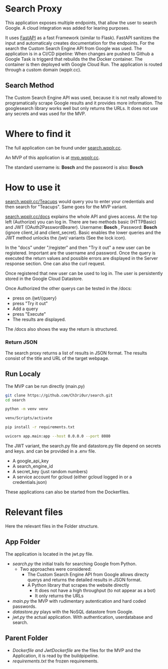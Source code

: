 # Search Proxy 

This application exposes multiple endpoints, that allow the user to search Google. A cloud integration was added for learing purposes.


It uses [FastAPI](https://fastapi.tiangolo.com/) as a fast Framework (similar to Flask). FastAPI sanitizes the input and automaticaly creates documentation for the endpoints. For the search the Custom Search Engine API from Google was used. The application is in a CI/CD pipeline: When changes are pushed to Github a Google Task is triggerd that rebuilds the the Docker container. The container is then deployed with Google Cloud Run. The application is routed through a custom domain (wpplr.cc). 

## Search Method

The Custom Search Engine API was used, because it is not really allowed to programatically scrape Google results and it provides more information. The googlesearch library works well but only returns the URLs. It does not use any secrets and was used for the MVP.

# Where to find it

The full application can be found under [search.wpplr.cc](https://search.wpplr.cc).

An MVP of this application is at [mvp.wpplr.cc](https://mvp.wpplr.cc). 

The standard username is: **Bosch** and the password is also: **Bosch**

# How to use it

[search.wpplr.cc/Teacups](https://search.wpplr.cc/teacups) would query you to enter your credentials and then search for "Teacups". Same goes for the MVP variant.

[search.wpplr.cc/docs](https://search.wpplr.cc/docs) explains the whole API and gives access. At the top left (Authorize) you can log in. There are two methods basic (HTTPBasic) and JWT (OAuth2PasswordBearer). Username: **Bosch** , Password: **Bosch** (ignore client_id and client_secret). Basic enables the lower queries and the JWT method unlocks the /jwt/ variants (See the lock icon).

In the "docs" under "/register" and then "Try it out" a new user can be registered. Important are the username and password. Once the query is executed the return values and possible errors are displayed in the Server response section. One can also the curl request.

Once registered that new user can be used to log in. The user is persistently stored in the Google Cloud Datastore.

Once Authorized the other querys can be tested in the /docs:
- press on /jwt/{query}
- press "Try it out"
- Add a query
- press "Execute"
- The results are displayed.

The /docs also shows the way the return is structured.


### Return JSON

The search proxy returns a list of results in JSON format. The results consist of the title and URL of the target webpage.

## Run Localy

The MVP can be run directly (main.py)

``` Bash
git clone https://github.com/Ch3ri0ur/search.git
cd search

python -m venv venv

venv/Scripts/activate

pip install -r requirements.txt

uvicorn app.main:app --host 0.0.0.0 --port 8080
```
The JWT variant, the search.py file and datastore.py file depend on secrets and keys. and can be provided in a .env file.
- A google_api_key
- A search_engine_id
- A secret_key (just random numbers)
- A service account for gcloud (either gcloud logged in or a credentials.json)

These applications can also be started from the Dockerfiles. 


# Relevant files

Here the relevant files in the Folder structure.
## App Folder

The application is located in the jwt.py file.

- *search.py* the initial trails for searching Google from Python.
    - Two approaches were considered:
        - The Custom Search Engine API from Google allows directy querys and returns the detailed results in JSON format.
        - A Python library that scrapes the website directly
            - It does not have a high throughput (to not appear as a bot)
            - It only returns the URLs
- *main.py* the MVP with rudimentary autentication and hard coded passwords.
- *datastore.py* plays with the NoSQL datastore from Google.
- *jwt.py* the actual application. With authentication, userdatabase and search.

## Parent Folder

- *Dockerfile and JwtDockerfile* are the files for the MVP and the Application, it is read by the buildpipeline.
- *requirements.txt* the frozen requirements.